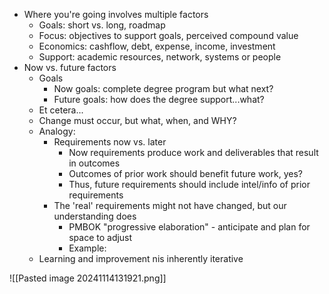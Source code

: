 
* Where you're going involves multiple factors
	* Goals: short vs. long, roadmap
	* Focus: objectives to support goals, perceived compound value
	* Economics: cashflow, debt, expense, income, investment
	* Support: academic resources, network, systems or people
* Now vs. future factors
	* Goals
		* Now goals: complete degree program but what next?
		* Future goals: how does the degree support...what?
	* Et cetera...
	* Change must occur, but what, when, and WHY?
	* Analogy:
		* Requirements now vs. later
			* Now requirements produce work and deliverables that result in outcomes
			* Outcomes of prior work should benefit future work, yes?
			* Thus, future requirements should include intel/info of prior requirements
		* The 'real' requirements might not have changed, but our understanding does
			* PMBOK "progressive elaboration" - anticipate and plan for space to adjust
			* Example: 
	* Learning and improvement nis inherently iterative

![[Pasted image 20241114131921.png]]